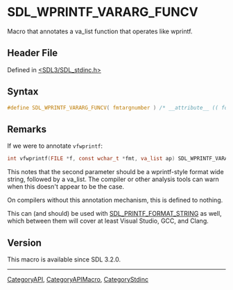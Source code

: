 # SDL_WPRINTF_VARARG_FUNCV

Macro that annotates a va_list function that operates like wprintf.

## Header File

Defined in [<SDL3/SDL_stdinc.h>](https://github.com/libsdl-org/SDL/blob/main/include/SDL3/SDL_stdinc.h)

## Syntax

```c
#define SDL_WPRINTF_VARARG_FUNCV( fmtargnumber ) /* __attribute__ (( format( __wprintf__, fmtargnumber, 0 ))) */
```

## Remarks

If we were to annotate `vfwprintf`:

```c
int vfwprintf(FILE *f, const wchar_t *fmt, va_list ap) SDL_WPRINTF_VARARG_FUNC(2);
```

This notes that the second parameter should be a wprintf-style format wide
string, followed by a va_list. The compiler or other analysis tools can
warn when this doesn't appear to be the case.

On compilers without this annotation mechanism, this is defined to nothing.

This can (and should) be used with
[SDL_PRINTF_FORMAT_STRING](SDL_PRINTF_FORMAT_STRING) as well, which between
them will cover at least Visual Studio, GCC, and Clang.

## Version

This macro is available since SDL 3.2.0.





----
[CategoryAPI](CategoryAPI), [CategoryAPIMacro](CategoryAPIMacro), [CategoryStdinc](CategoryStdinc)


